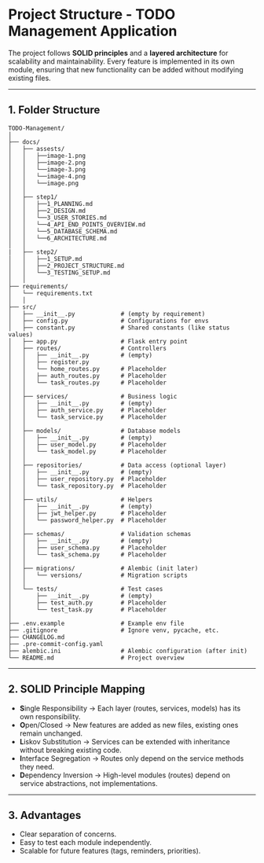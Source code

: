 # Project Structure - TODO Management Application

The project follows **SOLID principles** and a **layered architecture** for scalability and maintainability.
Every feature is implemented in its own module, ensuring that new functionality can be added without modifying existing files.

---

## 1. Folder Structure
```
TODO-Management/
│
├── docs/
│   ├── assests/
│   │   ├──image-1.png
│   │   ├──image-2.png
│   │   └──image-3.png
│   │   └──image-4.png
│   │   └──image.png
│   │
│   ├── step1/
│   │   ├──1_PLANNING.md
│   │   ├──2_DESIGN.md
│   │   └──3_USER_STORIES.md
│   │   └──4_API_END_POINTS_OVERVIEW.md
│   │   └──5_DATABASE_SCHEMA.md
│   │   └──6_ARCHITECTURE.md
│   │
|   ├── step2/
│   │   ├──1_SETUP.md
│   │   ├──2_PROJECT_STRUCTURE.md
│   │   └──3_TESTING_SETUP.md
│   │
├── requirements/
│   └── requirements.txt
│   │
├── src/
│   ├── __init__.py             # (empty by requirement)
│   ├── config.py               # Configurations for envs
│   ├── constant.py             # Shared constants (like status values)
│   ├── app.py                  # Flask entry point
│   ├── routes/                 # Controllers
│   │   ├── __init__.py         # (empty)
│   │   ├── register.py
│   │   └── home_routes.py      # Placeholder
│   │   ├── auth_routes.py      # Placeholder
│   │   └── task_routes.py      # Placeholder
│   │
│   ├── services/               # Business logic
│   │   ├── __init__.py         # (empty)
│   │   ├── auth_service.py     # Placeholder
│   │   └── task_service.py     # Placeholder
│   │
│   ├── models/                 # Database models
│   │   ├── __init__.py         # (empty)
│   │   ├── user_model.py       # Placeholder
│   │   └── task_model.py       # Placeholder
│   │
│   ├── repositories/           # Data access (optional layer)
│   │   ├── __init__.py         # (empty)
│   │   ├── user_repository.py  # Placeholder
│   │   └── task_repository.py  # Placeholder
│   │
│   ├── utils/                  # Helpers
│   │   ├── __init__.py         # (empty)
│   │   ├── jwt_helper.py       # Placeholder
│   │   └── password_helper.py  # Placeholder
│   │
│   ├── schemas/                # Validation schemas
│   │   ├── __init__.py         # (empty)
│   │   ├── user_schema.py      # Placeholder
│   │   └── task_schema.py      # Placeholder
│   │
│   ├── migrations/             # Alembic (init later)
│   │   └── versions/           # Migration scripts
│   │
│   └── tests/                  # Test cases
│       ├── __init__.py         # (empty)
│       ├── test_auth.py        # Placeholder
│       └── test_task.py        # Placeholder
│
├── .env.example                # Example env file
├── .gitignore                  # Ignore venv, pycache, etc.
├── CHANGELOG.md
├── .pre-commit-config.yaml
├── alembic.ini                 # Alembic configuration (after init)
└── README.md                   # Project overview
```
---

## 2. SOLID Principle Mapping
- **S**ingle Responsibility → Each layer (routes, services, models) has its own responsibility.
- **O**pen/Closed → New features are added as new files, existing ones remain unchanged.
- **L**iskov Substitution → Services can be extended with inheritance without breaking existing code.
- **I**nterface Segregation → Routes only depend on the service methods they need.
- **D**ependency Inversion → High-level modules (routes) depend on service abstractions, not implementations.

---

## 3. Advantages
- Clear separation of concerns.
- Easy to test each module independently.
- Scalable for future features (tags, reminders, priorities).
